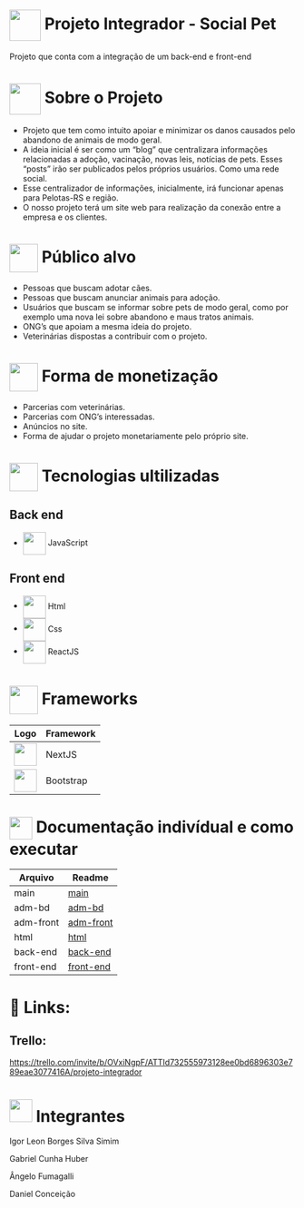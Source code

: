 # <img src="https://github.com/IgorSimim/Projeto_Integrador/assets/120426953/d0d00665-84e5-4a48-bae7-6738f8ee6f87" style="width: 55px;" align="center"/> Projeto Integrador - Social Pet
Projeto que conta com a integração de um back-end e front-end


# <img src="https://github.com/IgorSimim/Projeto_Integrador/assets/120426953/33b0e361-173c-41f0-8ff3-b9fb0fafa86a" style="width: 55px;" align="center"/> Sobre o Projeto
- Projeto que tem como intuito apoiar e minimizar os danos causados pelo abandono de animais de modo geral.
- A ideia inicial é ser como um “blog” que centralizara informações relacionadas a adoção, vacinação, novas leis, notícias de pets. Esses “posts” irão ser publicados pelos próprios usuários. Como uma rede social.
- Esse centralizador de informações, inicialmente, irá funcionar apenas para Pelotas-RS e região.
- O nosso projeto terá um site web para realização da conexão entre a empresa e os clientes.


# <img src="https://github.com/IgorSimim/Projeto_Integrador/assets/120426953/f3cc80df-509f-4a24-9625-94c10fd5b6a5" style="width: 50px;" align="center"/> Público alvo
- Pessoas que buscam adotar cães.
- Pessoas que buscam anunciar animais para adoção.
- Usuários que buscam se informar sobre pets de modo geral, como por exemplo uma nova lei sobre abandono e maus tratos animais.
- ONG’s que apoiam a mesma ideia do projeto.
- Veterinárias dispostas a contribuir com o projeto.


# <img src="https://github.com/IgorSimim/Projeto_Integrador/assets/120426953/fc764023-5821-4e9e-9946-ec7626135547" style="width: 50px;" align="center"/> Forma de monetização
- Parcerias com veterinárias.
- Parcerias com ONG’s interessadas.
- Anúncios no site.
- Forma de ajudar o projeto monetariamente pelo próprio site.


# <img src="https://github.com/IgorSimim/Projeto_Integrador/assets/120426953/4c91e699-c2aa-44ac-940e-fb282ac43fd2" style="width: 50px;" align="center"/> Tecnologias ultilizadas
## Back end
- <img src="https://github.com/IgorSimim/FinalWork-ES2/assets/120426953/65c0ae62-9196-4b6c-bb26-2c05280a57e2" style="width: 40px;" align="center"/> JavaScript

## Front end
- <img src="https://github.com/IgorSimim/Projeto_Integrador/assets/120426953/e5ae5905-977c-48cc-85b5-ae7e7ed96efe" style="width: 40px;" align="center"/> Html
- <img src="https://github.com/IgorSimim/Projeto_Integrador/assets/120426953/d4899ef4-957a-4869-81fb-6e91def01603" style="width: 40px;" align="center"/> Css
- <img src="https://github.com/IgorSimim/FinalWork-ES2/assets/120426953/9f5131f7-44ac-4857-874b-b0703725735f" style="width: 40px;" align="center"/> ReactJS


# <img src="https://github.com/IgorSimim/Projeto_Integrador/assets/120426953/2bdbc03f-bf21-4148-a7c6-8d329e79afc2" style="width: 50px;" align="center"/> Frameworks
| Logo | Framework |
|------------|-----------|
| <img src="https://github.com/IgorSimim/FinalWork-ES2/assets/120426953/b56b9770-724d-4ae2-8f06-02ff7bcc72bc" style="width: 40px;" /> | NextJS |
| <img src="https://github.com/IgorSimim/FinalWork-ES2/assets/120426953/b68afc5c-b401-4689-9b30-1698638dcb30" style="width: 40px;" /> | Bootstrap |


# <img src="https://github.com/IgorSimim/Projeto_Integrador/assets/120426953/2cd1e98e-b3ca-4d68-975a-f11fa362cc38" style="width: 40px;" align="center"/> Documentação indivídual e como executar
| Arquivo | Readme |
|------------|-----------|
| main | [main](https://github.com/IgorSimim/Projeto_Integrador/blob/main/README.md) |
| adm-bd | [adm-bd](https://github.com/IgorSimim/Projeto_Integrador/blob/main/adm-bd/README.md) |
| adm-front | [adm-front](https://github.com/IgorSimim/Projeto_Integrador/blob/main/adm-front/README.md) |
| html | [html](https://github.com/IgorSimim/Projeto_Integrador/blob/main/html/README.md) |
| back-end | [back-end](https://github.com/IgorSimim/Projeto_Integrador/blob/main/back-end/README.md) |
| front-end | [front-end](https://github.com/IgorSimim/Projeto_Integrador/blob/main/front-end/README.md) |


# 🔗 Links:
## Trello:
https://trello.com/invite/b/OVxiNgpF/ATTId732555973128ee0bd6896303e789eae3077416A/projeto-integrador


# <img src="https://github.com/IgorSimim/FinalWork-ES2/assets/120426953/b485ed8e-906f-4353-955f-24636af50563" style="width: 40px;" /> Integrantes
Igor Leon Borges Silva Simim

Gabriel Cunha Huber

Ângelo Fumagalli

Daniel Conceição
